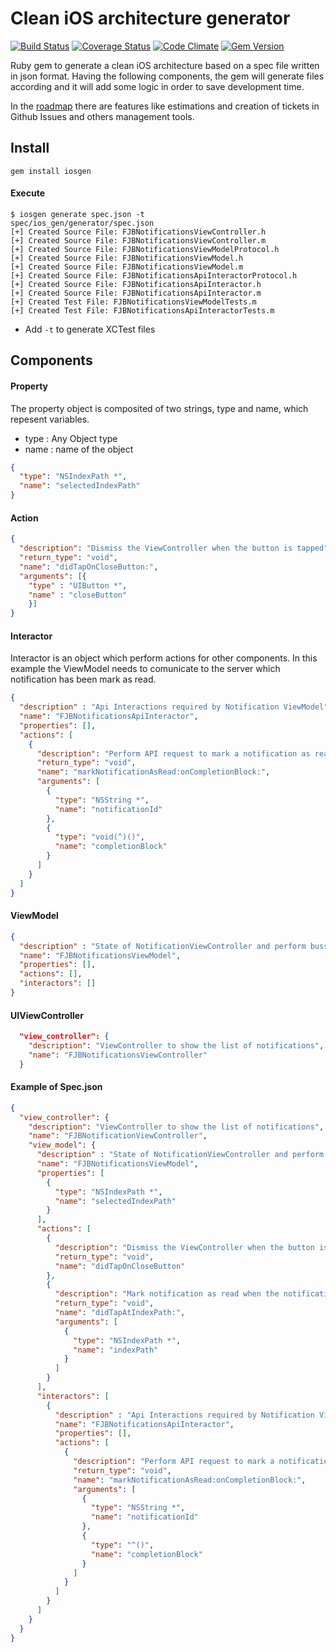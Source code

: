 Clean iOS architecture generator
================================
[![Build Status](https://travis-ci.org/fjbelchi/clean-iOS-architecture-generator.svg)](https://travis-ci.org/fjbelchi/clean-iOS-architecture-generator)
[![Coverage Status](https://coveralls.io/repos/fjbelchi/clean-iOS-architecture-generator/badge.png)](https://coveralls.io/r/fjbelchi/clean-iOS-architecture-generator)
[![Code Climate](https://codeclimate.com/github/fjbelchi/clean-iOS-architecture-generator/badges/gpa.svg)](https://codeclimate.com/github/fjbelchi/clean-iOS-architecture-generator)
[![Gem Version](https://badge.fury.io/rb/iosgen.svg)](http://badge.fury.io/rb/iosgen)

Ruby gem to generate a clean iOS architecture based on a spec file written in json format. 
Having the following components, the gem will generate files according and it will add some logic in order to save development time.

In the [roadmap](https://github.com/fjbelchi/clean-iOS-architecture-generator/issues) there are features like estimations and creation of tickets in Github Issues and others management tools.

## Install

```shell
gem install iosgen
```

#### Execute

```shell
$ iosgen generate spec.json -t
spec/ios_gen/generator/spec.json
[+] Created Source File: FJBNotificationsViewController.h
[+] Created Source File: FJBNotificationsViewController.m
[+] Created Source File: FJBNotificationsViewModelProtocol.h
[+] Created Source File: FJBNotificationsViewModel.h
[+] Created Source File: FJBNotificationsViewModel.m
[+] Created Source File: FJBNotificationsApiInteractorProtocol.h
[+] Created Source File: FJBNotificationsApiInteractor.h
[+] Created Source File: FJBNotificationsApiInteractor.m
[+] Created Test File: FJBNotificationsViewModelTests.m
[+] Created Test File: FJBNotificationsApiInteractorTests.m
```
* Add `-t` to generate XCTest files

## Components

#### Property

The property object is composited of two strings, type and name, which repesent variables.
* type : Any Object type
* name : name of the object

```json
{
  "type": "NSIndexPath *",
  "name": "selectedIndexPath"
}
```

#### Action


```json
{
  "description": "Dismiss the ViewController when the button is tapped",
  "return_type": "void",
  "name": "didTapOnCloseButton:",
  "arguments": [{
    "type" : "UIButton *",
    "name" : "closeButton"
    }]
}
```

#### Interactor

Interactor is an object which perform actions for other components. 
In this example the ViewModel needs to comunicate to the server which notification has been mark as read.

```json
{
  "description" : "Api Interactions required by Notification ViewModel",
  "name": "FJBNotificationsApiInteractor",
  "properties": [],
  "actions": [
    {
      "description": "Perform API request to mark a notification as read",
      "return_type": "void",
      "name": "markNotificationAsRead:onCompletionBlock:",
      "arguments": [
        {
          "type": "NSString *",
          "name": "notificationId"
        },
        {
          "type": "void(^)()",
          "name": "completionBlock"
        }
      ]
    }
  ]
}
```

#### ViewModel

```json
{
  "description" : "State of NotificationViewController and perform bussiness logic",
  "name": "FJBNotificationsViewModel",
  "properties": [],
  "actions": [],
  "interactors": []
}
```

#### UIViewController

```json
  "view_controller": {
    "description": "ViewController to show the list of notifications",
    "name": "FJBNotificationsViewController"
  }
```

#### Example of Spec.json

```json
{
  "view_controller": {
    "description": "ViewController to show the list of notifications", 
    "name": "FJBNotificationViewController",
    "view_model": {
      "description" : "State of NotificationViewController and perform bussiness logic",
      "name": "FJBNotificationsViewModel",
      "properties": [
        {
          "type": "NSIndexPath *",
          "name": "selectedIndexPath"
        }
      ],
      "actions": [
        {
          "description": "Dismiss the ViewController when the button is tapped",
          "return_type": "void",
          "name": "didTapOnCloseButton"
        },
        {
          "description": "Mark notification as read when the notification is selected",
          "return_type": "void",
          "name": "didTapAtIndexPath:",
          "arguments": [
            {
              "type": "NSIndexPath *",
              "name": "indexPath"
            }
          ]
        }
      ],
      "interactors": [
        {
          "description" : "Api Interactions required by Notification ViewModel",
          "name": "FJBNotificationsApiInteractor",
          "properties": [],
          "actions": [
            {
              "description": "Perform API request to mark a notification as read",
              "return_type": "void",
              "name": "markNotificationAsRead:onCompletionBlock:",
              "arguments": [
                {
                  "type": "NSString *",
                  "name": "notificationId"
                },
                {
                  "type": "^()",
                  "name": "completionBlock"
                }
              ]
            }
          ]
        }
      ]
    }
  }
}
```
